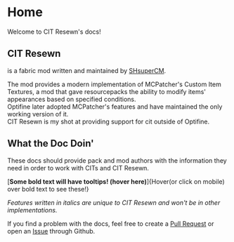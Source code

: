 # Home
Welcome to CIT Resewn's docs!

## CIT Resewn
is a fabric mod written and maintained by [SHsuperCM](https://bit.ly/3tqu4Z1).  
  
The mod provides a modern implementation of MCPatcher's Custom Item Textures, 
a mod that gave resourcepacks the ability to modify items' appearances based on specified conditions.  
Optifine later adopted MCPatcher's features and have maintained the only working version of it.  
CIT Resewn is my shot at providing support for cit outside of Optifine.

## What the Doc Doin'
These docs should provide pack and mod authors with the information they need in order to work with 
CITs and CIT Resewn.  

[**Some bold text will have tooltips! (hover here)**]{Hover(or click on mobile) over bold text to see these!}

*Features written in italics are unique to CIT Resewn and won't be in other implementations.*

If you find a problem with the docs, feel free to create a [Pull Request](https://github.com/SHsuperCM/CITResewn/tree/docs) 
or open an [Issue](https://github.com/SHsuperCM/CITResewn/issues) through Github.